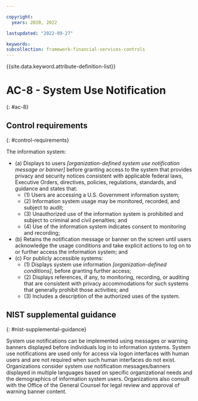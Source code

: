 ```yaml
---

copyright:
  years: 2020, 2022

lastupdated: "2022-09-27"

keywords: 
subcollection: framework-financial-services-controls
---
```


{{site.data.keyword.attribute-definition-list}}

         
# AC-8 - System Use Notification
{: #ac-8}

## Control requirements
{: #control-requirements}

The information system:

- (a) Displays to users _[organization-defined system use notification message or banner]_ before granting access to the system that provides privacy and security notices consistent with applicable federal laws, Executive Orders, directives, policies, regulations, standards, and guidance and states that:
    - (1) Users are accessing a U.S. Government information system;
    - (2) Information system usage may be monitored, recorded, and subject to audit;
    - (3) Unauthorized use of the information system is prohibited and subject to criminal and civil penalties; and
    - (4) Use of the information system indicates consent to monitoring and recording;
- (b) Retains the notification message or banner on the screen until users acknowledge the usage conditions and take explicit actions to log on to or further access the information system; and
- (c) For publicly accessible systems:
    - (1) Displays system use information _[organization-defined conditions]_, before granting further access;
    - (2) Displays references, if any, to monitoring, recording, or auditing that are consistent with privacy accommodations for such systems that generally prohibit those activities; and
    - (3) Includes a description of the authorized uses of the system.

## NIST supplemental guidance
{: #nist-supplemental-guidance}

System use notifications can be implemented using messages or warning banners displayed before individuals log in to information systems. System use notifications are used only for access via logon interfaces with human users and are not required when such human interfaces do not exist. Organizations consider system use notification messages/banners displayed in multiple languages based on specific organizational needs and the demographics of information system users. Organizations also consult with the Office of the General Counsel for legal review and approval of warning banner content.



